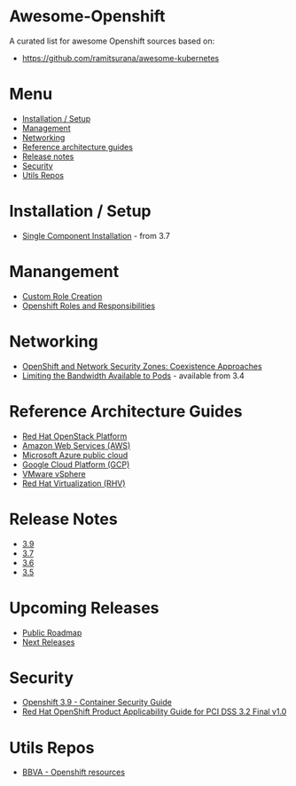 Awesome-Openshift
=======================================================================

A curated list for awesome Openshift sources based on:
* https://github.com/ramitsurana/awesome-kubernetes

Menu
=======================================================================
* [Installation / Setup](#installation-or-setup)
* [Management](#management)
* [Networking](#networking)
* [Reference architecture guides](#reference-architecture-guides)
* [Release notes](#release-notes)
* [Security](#security) 
* [Utils Repos](#utils-repos)

Installation / Setup
=======================================================================
* [Single Component Installation](https://docs.openshift.com/container-platform/3.9/install_config/install/advanced_install.html#running-the-advanced-installation-individual-components) -  from 3.7 

Manangement
=======================================================================
* [Custom Role Creation](http://v1.uncontained.io/playbooks/operationalizing/custom_role_creation.html)
* [Openshift Roles and Responsibilities](http://v1.uncontained.io/playbooks/fundamentals/openshift_roles_responsibilities.html)

Networking
=======================================================================
* [OpenShift and Network Security Zones: Coexistence Approaches](https://blog.openshift.com/openshift-and-network-security-zones-coexistence-approaches)
* [Limiting the Bandwidth Available to Pods](https://docs.openshift.com/container-platform/3.9/admin_guide/managing_pods.html#admin-guide-manage-pods-limit-bandwidth) - available from 3.4

Reference Architecture Guides
=======================================================================
* [Red Hat OpenStack Platform](https://access.redhat.com/documentation/en-us/reference_architectures/2018/html/deploying_and_managing_openshift_3.9_on_red_hat_openstack_platform_10/)
* [Amazon Web Services (AWS)](https://access.redhat.com/documentation/en-us/reference_architectures/2018/html/deploying_and_managing_openshift_3.9_on_amazon_web_services/)
* [Microsoft Azure public cloud](https://access.redhat.com/documentation/en-us/reference_architectures/2018/html/deploying_and_managing_openshift_3.9_on_azure/)
* [Google Cloud Platform (GCP)](https://access.redhat.com/documentation/en-us/reference_architectures/2018/html/deploying_and_managing_openshift_3.9_on_google_cloud_platform/)
* [VMware vSphere](https://access.redhat.com/documentation/en-us/reference_architectures/2018/html/deploying_and_managing_openshift_3.9_on_vmware_vsphere/)
* [Red Hat Virtualization (RHV)](https://access.redhat.com/documentation/en-us/reference_architectures/2018/pdf/deploying_and_managing_openshift_3.9_on_red_hat_virtualization_4/Reference_Architectures-2018-Deploying_and_Managing_OpenShift_3.9_on_Red_Hat_Virtualization_4-en-US.pdf)

Release Notes
=======================================================================
* [3.9](https://access.redhat.com/documentation/en-us/openshift_container_platform/3.9/html/release_notes/release-notes-ocp-3-9-release-notes)
* [3.7](https://access.redhat.com/documentation/en-us/openshift_container_platform/3.7/html/release_notes/release-notes-ocp-3-7-release-notes)
* [3.6](https://access.redhat.com/documentation/en-us/openshift_container_platform/3.6/html/release_notes/release-notes-ocp-3-6-release-notes)
* [3.5](https://access.redhat.com/documentation/en-us/openshift_container_platform/3.5/html/release_notes/release-notes-ocp-3-5-release-notes)

Upcoming Releases
=======================================================================
* [Public Roadmap](https://ci.openshift.redhat.com/roadmap_overview.html)
* [Next Releases](https://ci.openshift.redhat.com/releases_overview.html)

Security
=======================================================================
* [Openshift 3.9 - Container Security Guide](https://docs.openshift.com/container-platform/3.9/security/index.html)
* [Red Hat OpenShift Product Applicability Guide for PCI DSS 3.2 Final v1.0](https://www.redhat.com/cms/managed-files/cl-red-hat-openshift-product-applicability-guide-datasheet-f8620-201708-en.pdf)

Utils Repos
=======================================================================
* [BBVA - Openshift resources](https://github.com/BBVA/openshift-utils)
